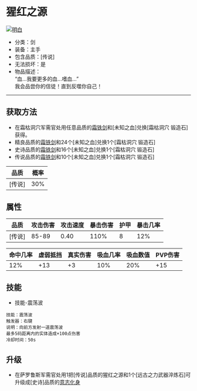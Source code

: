 # 猩红之源
<a href="https://imgbb.com/"><img src="https://i.ibb.co/tQZHvXB/image.png" alt="明白" border="0"></a>
* 分类：剑
* 装备：主手
* 包含品质：[传说]
* 无法损坏：是
* 物品描述：<br/>“血...我要更多的血...嗜血...”<br/>我会品尝你的信徒！直到反噬你自己！
---
## 获取方法
* 在霜枯洞穴军需官处用任意品质的<a href="https://github.com/LeafletXD/Minecraft-Yuanchu-Server-Wiki/blob/main/Wiki/RPG%E9%81%93%E5%85%B7/%E8%BF%91%E6%88%98%E6%AD%A6%E5%99%A8/%E5%89%91/%E9%9C%9C%E9%93%81%E5%89%91.md">霜铁剑<a/>和[未知之血]兑换[霜枯洞穴 锻造石]获得。
* 精良品质的<a href="https://github.com/LeafletXD/Minecraft-Yuanchu-Server-Wiki/blob/main/Wiki/RPG%E9%81%93%E5%85%B7/%E8%BF%91%E6%88%98%E6%AD%A6%E5%99%A8/%E5%89%91/%E9%9C%9C%E9%93%81%E5%89%91.md">霜铁剑<a/>和24个[未知之血]兑换1个[霜枯洞穴 锻造石]
* 史诗品质的<a href="https://github.com/LeafletXD/Minecraft-Yuanchu-Server-Wiki/blob/main/Wiki/RPG%E9%81%93%E5%85%B7/%E8%BF%91%E6%88%98%E6%AD%A6%E5%99%A8/%E5%89%91/%E9%9C%9C%E9%93%81%E5%89%91.md">霜铁剑<a/>和16个[未知之血]兑换1个[霜枯洞穴 锻造石]
* 传说品质的<a href="https://github.com/LeafletXD/Minecraft-Yuanchu-Server-Wiki/blob/main/Wiki/RPG%E9%81%93%E5%85%B7/%E8%BF%91%E6%88%98%E6%AD%A6%E5%99%A8/%E5%89%91/%E9%9C%9C%E9%93%81%E5%89%91.md">霜铁剑<a/>和10个[未知之血]兑换1个[霜枯洞穴 锻造石]

|品质|概率|
|----|----|
|[传说]|30%|
## 属性
|品质|攻击伤害|攻击速度|暴击伤害|护甲|暴击几率|
|----|----|----|----|----|----|
|[传说]|85-89|0.40|110%|8|12%|

|命中几率|虚弱抵挡|真实伤害|吸血几率|吸血数值|PVP伤害|
|----|----|----|----|----|----|
|12%|+13|+3|10%|20%|+15|
## 技能
* 技能-震荡波
```
技能：震荡波
触发器：右键
说明：向前方发射一道震荡波
最多5码距离内的实体造成+100点伤害
冷却时间：50s
```
## 升级
* 在萨罗鲁斯军需官处用1把[传说]品质的猩红之源<a/>和1个[远古之力武器淬炼石]可升级成[史诗]品质的<a href="https://github.com/LeafletXD/Minecraft-Yuanchu-Server-Wiki/blob/main/Wiki/RPG%E9%81%93%E5%85%B7/%E8%BF%91%E6%88%98%E6%AD%A6%E5%99%A8/%E5%89%91/%E6%84%8F%E5%BF%97%E5%8C%96%E8%BA%AB.md">意志化身

